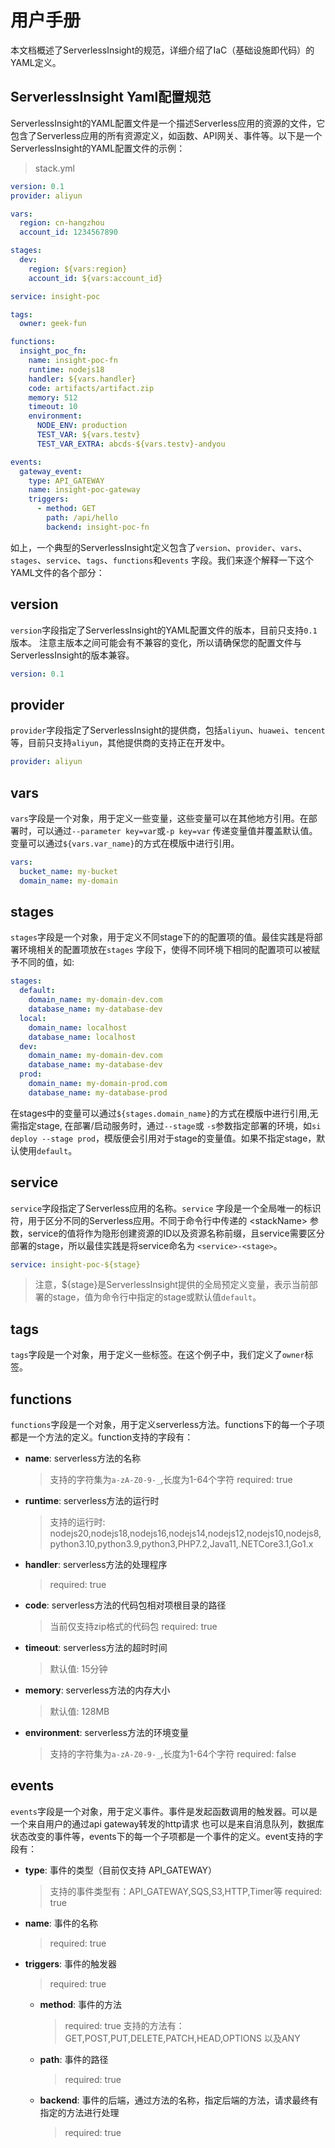# 用户手册

本文档概述了ServerlessInsight的规范，详细介绍了IaC（基础设施即代码）的YAML定义。

## ServerlessInsight Yaml配置规范

ServerlessInsight的YAML配置文件是一个描述Serverless应用的资源的文件，它包含了Serverless应用的所有资源定义，如函数、API网关、事件等。以下是一个ServerlessInsight的YAML配置文件的示例：

> stack.yml

```yaml
version: 0.1
provider: aliyun

vars:
  region: cn-hangzhou
  account_id: 1234567890

stages:
  dev:
    region: ${vars:region}
    account_id: ${vars:account_id}

service: insight-poc

tags:
  owner: geek-fun

functions:
  insight_poc_fn:
    name: insight-poc-fn
    runtime: nodejs18
    handler: ${vars.handler}
    code: artifacts/artifact.zip
    memory: 512
    timeout: 10
    environment:
      NODE_ENV: production
      TEST_VAR: ${vars.testv}
      TEST_VAR_EXTRA: abcds-${vars.testv}-andyou

events:
  gateway_event:
    type: API_GATEWAY
    name: insight-poc-gateway
    triggers:
      - method: GET
        path: /api/hello
        backend: insight-poc-fn

```

如上，一个典型的ServerlessInsight定义包含了`version`、`provider`、`vars`、`stages`、`service`、`tags`、`functions`和`events`
字段。我们来逐个解释一下这个YAML文件的各个部分：

## version

`version`字段指定了ServerlessInsight的YAML配置文件的版本，目前只支持`0.1`版本。
注意主版本之间可能会有不兼容的变化，所以请确保您的配置文件与ServerlessInsight的版本兼容。

```yaml
version: 0.1
```

## provider

`provider`字段指定了ServerlessInsight的提供商，包括`aliyun`、`huawei`、`tencent`等，目前只支持`aliyun`，其他提供商的支持正在开发中。

```yaml
provider: aliyun
```

## vars

`vars`字段是一个对象，用于定义一些变量，这些变量可以在其他地方引用。在部署时，可以通过`--parameter key=var`或`-p key=var`
传递变量值并覆盖默认值。
变量可以通过`${vars.var_name}`的方式在模版中进行引用。

```yaml
vars:
  bucket_name: my-bucket
  domain_name: my-domain
```

## stages

`stages`字段是一个对象，用于定义不同stage下的的配置项的值。最佳实践是将部署环境相关的配置项放在`stages`
字段下，使得不同环境下相同的配置项可以被赋予不同的值，如:

```yaml
stages:
  default:
    domain_name: my-domain-dev.com
    database_name: my-database-dev
  local:
    domain_name: localhost
    database_name: localhost
  dev:
    domain_name: my-domain-dev.com
    database_name: my-database-dev
  prod:
    domain_name: my-domain-prod.com
    database_name: my-database-prod
```

在stages中的变量可以通过`${stages.domain_name}`的方式在模版中进行引用,无需指定stage, 在部署/启动服务时，通过`--stage`或
`-s`参数指定部署的环境，如`si deploy --stage prod`，模版便会引用对于stage的变量值。如果不指定stage，默认使用`default`。

## service

`service`字段指定了Serverless应用的名称。`service`
字段是一个全局唯一的标识符，用于区分不同的Serverless应用。不同于命令行中传递的 \<stackName\>
参数，service的值将作为隐形创建资源的ID以及资源名称前缀，且service需要区分部署的stage，所以最佳实践是将service命名为
`<service>-<stage>`。

```yaml
service: insight-poc-${stage}
```

> 注意，${stage}是ServerlessInsight提供的全局预定义变量，表示当前部署的stage，值为命令行中指定的stage或默认值`default`。

## tags

`tags`字段是一个对象，用于定义一些标签。在这个例子中，我们定义了`owner`标签。

## functions

`functions`字段是一个对象，用于定义serverless方法。functions下的每一个子项都是一个方法的定义。function支持的字段有：

- **name**: serverless方法的名称
  > 支持的字符集为`a-zA-Z0-9-_`,长度为1-64个字符
  > required: true
- **runtime**: serverless方法的运行时
  > 支持的运行时:
  nodejs20,nodejs18,nodejs16,nodejs14,nodejs12,nodejs10,nodejs8,python3.10,python3.9,python3,PHP7.2,Java11,.NETCore3.1,Go1.x
- **handler**: serverless方法的处理程序
  > required: true
- **code**: serverless方法的代码包相对项根目录的路径
  > 当前仅支持zip格式的代码包
  > required: true
- **timeout**: serverless方法的超时时间
  > 默认值: 15分钟
- **memory**: serverless方法的内存大小
  > 默认值: 128MB
- **environment**: serverless方法的环境变量
  > 支持的字符集为`a-zA-Z0-9-_`,长度为1-64个字符
  > required: false

## events

`events`字段是一个对象，用于定义事件。事件是发起函数调用的触发器。可以是一个来自用户的通过api gateway转发的http请求
也可以是来自消息队列，数据库状态改变的事件等，events下的每一个子项都是一个事件的定义。event支持的字段有：

- **type**: 事件的类型（目前仅支持 API_GATEWAY）
  > 支持的事件类型有：API_GATEWAY,SQS,S3,HTTP,Timer等
  > required: true
- **name**: 事件的名称
  > required: true
- **triggers**: 事件的触发器
  > required: true
    - **method**: 事件的方法
      > required: true
      >   支持的方法有：GET,POST,PUT,DELETE,PATCH,HEAD,OPTIONS 以及ANY
    - **path**: 事件的路径
      > required: true
    - **backend**: 事件的后端，通过方法的名称，指定后端的方法，请求最终有指定的方法进行处理
      > required: true


